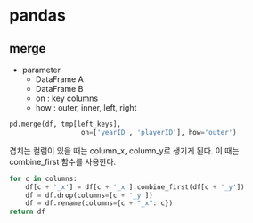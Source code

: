 # pandas

## merge

- parameter
  - DataFrame A
  - DataFrame B
  - on : key columns
  - how : outer, inner, left, right

~~~python
pd.merge(df, tmp[left_keys],
                  on=['yearID', 'playerID'], how='outer')
~~~
겹치는 컬럼이 있을 때는 column_x, column_y로 생기게 된다.
이 때는 combine_first 함수를 사용한다.
~~~python
for c in columns:
    df[c + '_x'] = df[c + '_x'].combine_first(df[c + '_y'])
    df = df.drop(columns=[c + '_y'])
    df = df.rename(columns={c + "_x": c})
return df
~~~
